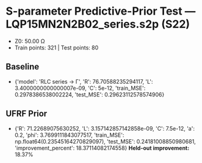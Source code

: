 # S-parameter Predictive-Prior Test — LQP15MN2N2B02_series.s2p (S22)
- Z0: 50.00 Ω
- Train points: 321  |  Test points: 80

## Baseline
- {'model': 'RLC series -> Γ', 'R': 76.70588235294117, 'L': 3.4000000000000007e-09, 'C': 5e-12, 'train_MSE': 0.2978386538002224, 'test_MSE': 0.29623112578574906}

## UFRF Prior
- {'R': 71.22689075630252, 'L': 3.157142857142858e-09, 'C': 7.5e-12, 'a': 0.2, 'phi': 3.7699111843077517, 'train_MSE': np.float64(0.23545164270829097), 'test_MSE': 0.24181008850980681, 'improvement_percent': 18.37114082174558}
**Held-out improvement:** 18.37%